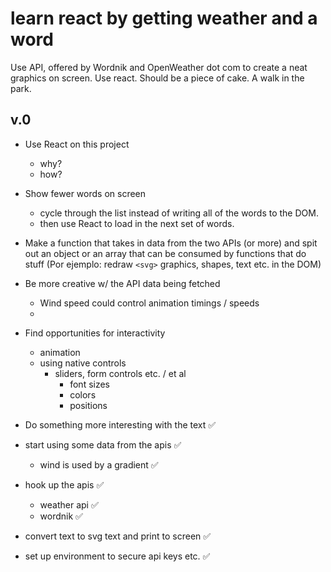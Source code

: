# learn react by getting weather and a word

Use API, offered by Wordnik and OpenWeather dot com to create a neat graphics on screen. Use react. Should be a piece of cake. A walk in the park.

## v.0

- Use React on this project
  - why?
  - how?

- Show fewer words on screen
  - cycle through the list instead of writing all of the words to the DOM.
  - then use React to load in the next set of words.

- Make a function that takes in data from the two APIs (or more) and spit out an object or an array that can be consumed by functions that do stuff (Por ejemplo: redraw `<svg>` graphics, shapes, text etc. in the DOM)

- Be more creative w/ the API data being fetched
  - Wind speed could control animation timings / speeds
  - 

- Find opportunities for interactivity
  - animation
  - using native controls
    - sliders, form controls etc. / et al
      - font sizes
      - colors
      - positions

- Do something more interesting with the text ✅

- start using some data from the apis ✅
  - wind is used by a gradient ✅

- hook up the apis ✅
  - weather api ✅
  - wordnik ✅

- convert text to svg text and print to screen ✅

- set up environment to secure api keys etc. ✅
